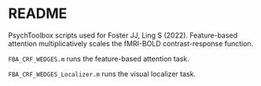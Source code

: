 # README

PsychToolbox scripts used for Foster JJ, Ling S (2022). Feature-based attention multiplicatively scales the fMRI-BOLD contrast-response function.

`FBA_CRF_WEDGES.m` runs the feature-based attention task.

`FBA_CRF_WEDGES_Localizer.m` runs the visual localizer task.

